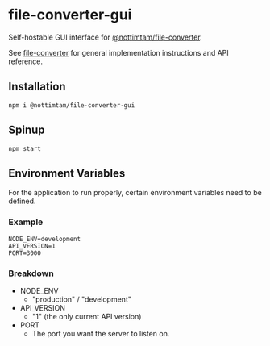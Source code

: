 # file-converter-gui

Self-hostable GUI interface for [@nottimtam/file-converter](https://www.npmjs.com/package/@nottimtam/file-converter).

See [file-converter](https://github.com/NotTimTam/file-converter) for general implementation instructions and API reference.

## Installation

```terminal
npm i @nottimtam/file-converter-gui
```

## Spinup

```terminal
npm start
```

## Environment Variables

For the application to run properly, certain environment variables need to be defined.

### Example

```env
NODE_ENV=development
API_VERSION=1
PORT=3000
```

### Breakdown

-   NODE_ENV
    -   "production" / "development"
-   API_VERSION
    -   "1" (the only current API version)
-   PORT
    -   The port you want the server to listen on.
